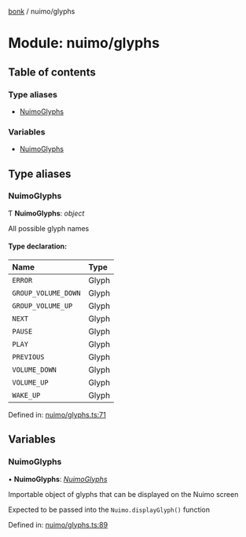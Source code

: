 [bonk](../README.md) / nuimo/glyphs

# Module: nuimo/glyphs

## Table of contents

### Type aliases

- [NuimoGlyphs](nuimo_glyphs.md#nuimoglyphs)

### Variables

- [NuimoGlyphs](nuimo_glyphs.md#nuimoglyphs)

## Type aliases

### NuimoGlyphs

Ƭ **NuimoGlyphs**: *object*

All possible glyph names

#### Type declaration:

Name | Type |
:------ | :------ |
`ERROR` | Glyph |
`GROUP_VOLUME_DOWN` | Glyph |
`GROUP_VOLUME_UP` | Glyph |
`NEXT` | Glyph |
`PAUSE` | Glyph |
`PLAY` | Glyph |
`PREVIOUS` | Glyph |
`VOLUME_DOWN` | Glyph |
`VOLUME_UP` | Glyph |
`WAKE_UP` | Glyph |

Defined in: [nuimo/glyphs.ts:71](https://github.com/expandrew/media-cube/blob/1700072/bonk/src/devices/nuimo/glyphs.ts#L71)

## Variables

### NuimoGlyphs

• **NuimoGlyphs**: [*NuimoGlyphs*](nuimo_glyphs.md#nuimoglyphs)

Importable object of glyphs that can be displayed on the Nuimo screen

Expected to be passed into the `Nuimo.displayGlyph()` function

Defined in: [nuimo/glyphs.ts:89](https://github.com/expandrew/media-cube/blob/1700072/bonk/src/devices/nuimo/glyphs.ts#L89)

